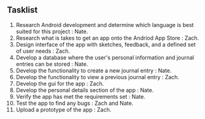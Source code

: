 ## Tasklist

1. Research Android development and determine which language is best suited for this project : Nate.
2. Research what is takes to get an app onto the Andriod App Store : Zach.
3. Design interface of the app with sketches, feedback, and a defined set of user needs : Zach.
4. Develop a database where the user's personal information and journal entries can be stored : Nate.
5. Develop the functionality to create a new journal entry : Nate.
6. Develop the functionality to view a previous journal entry : Zach.
7. Develop the gui for the app : Zach.
8. Develop the personal details section of the app : Nate.
9. Verify the app has met the requirements set : Nate.
10. Test the app to find any bugs : Zach and Nate.
11. Upload a prototype of the app : Zach.